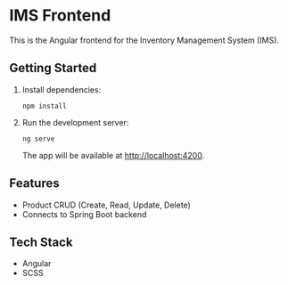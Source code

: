 # IMS Frontend

This is the Angular frontend for the Inventory Management System (IMS).

## Getting Started

1. Install dependencies:
   ```
   npm install
   ```
2. Run the development server:
   ```
   ng serve
   ```
   The app will be available at [http://localhost:4200](http://localhost:4200).

## Features

- Product CRUD (Create, Read, Update, Delete)
- Connects to Spring Boot backend

## Tech Stack

- Angular
- SCSS
